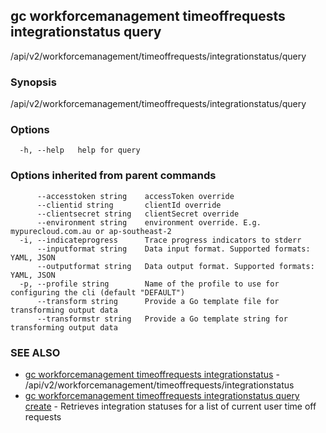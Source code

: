 ## gc workforcemanagement timeoffrequests integrationstatus query

/api/v2/workforcemanagement/timeoffrequests/integrationstatus/query

### Synopsis

/api/v2/workforcemanagement/timeoffrequests/integrationstatus/query

### Options

```
  -h, --help   help for query
```

### Options inherited from parent commands

```
      --accesstoken string    accessToken override
      --clientid string       clientId override
      --clientsecret string   clientSecret override
      --environment string    environment override. E.g. mypurecloud.com.au or ap-southeast-2
  -i, --indicateprogress      Trace progress indicators to stderr
      --inputformat string    Data input format. Supported formats: YAML, JSON
      --outputformat string   Data output format. Supported formats: YAML, JSON
  -p, --profile string        Name of the profile to use for configuring the cli (default "DEFAULT")
      --transform string      Provide a Go template file for transforming output data
      --transformstr string   Provide a Go template string for transforming output data
```

### SEE ALSO

* [gc workforcemanagement timeoffrequests integrationstatus](gc_workforcemanagement_timeoffrequests_integrationstatus.html)	 - /api/v2/workforcemanagement/timeoffrequests/integrationstatus
* [gc workforcemanagement timeoffrequests integrationstatus query create](gc_workforcemanagement_timeoffrequests_integrationstatus_query_create.html)	 - Retrieves integration statuses for a list of current user time off requests


